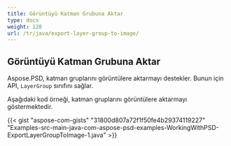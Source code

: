 ```yaml
---
title: Görüntüyü Katman Grubuna Aktar
type: docs
weight: 120
url: /tr/java/export-layer-group-to-image/
---
```


## **Görüntüyü Katman Grubuna Aktar**
Aspose.PSD, katman gruplarını görüntülere aktarmayı destekler. Bunun için API, `LayerGroup` sınıfını sağlar.

Aşağıdaki kod örneği, katman gruplarını görüntülere aktarmayı göstermektedir.

{{< gist "aspose-com-gists" "31800d807a72f1f50fe4b29374119227" "Examples-src-main-java-com-aspose-psd-examples-WorkingWithPSD-ExportLayerGroupToImage-1.java" >}}
